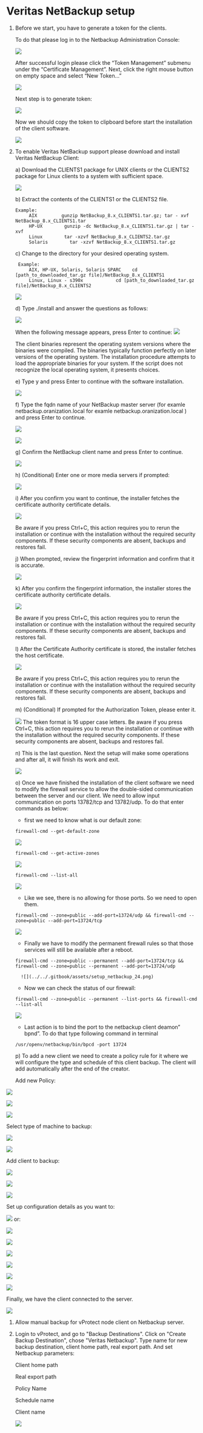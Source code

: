 # Veritas NetBackup setup

1. Before we start, you have to generate a token for the clients.

   To do that please log in to the Netbackup Administration Console:

   ![](../../.gitbook/assets/setup_netbackup_1.png)

   After successful login please click the “Token Management” submenu under the “Certificate Management”. Next, click the right mouse button on empty space and select “New Token…”

   ![](../../.gitbook/assets/setup_netbackup_2.png)

   Next step is to generate token:

   ![](../../.gitbook/assets/setup_netbackup_3.png)

   Now we should copy the token to clipboard before start the installation of the client software.

   ![](../../.gitbook/assets/setup_netbackup_4.png)

2. To enable Veritas NetBackup support please download and install Veritas NetBackup Client:

   a\) Download the CLIENTS1 package for UNIX clients or the CLIENTS2 package for Linux clients to a system with sufficient space.

   ![](../../.gitbook/assets/setup_netbackup_5.png)

   b\) Extract the contents of the CLIENTS1 or the CLIENTS2 file.

   ```text
   Example:
        AIX         gunzip NetBackup_8.x_CLIENTS1.tar.gz; tar - xvf NetBackup_8.x_CLIENTS1.tar
        HP-UX        gunzip -dc NetBackup_8.x_CLIENTS1.tar.gz | tar -xvf
        Linux        tar -xzvf NetBackup_8.x_CLIENTS2.tar.gz
        Solaris        tar -xzvf NetBackup_8.x_CLIENTS1.tar.gz
   ```

   c\) Change to the directory for your desired operating system.

   ```text
    Example:
        AIX, HP-UX, Solaris, Solaris SPARC    cd [path_to_downloaded_tar.gz file]/NetBackup_8.x_CLIENTS1
        Linux, Linux - s390x            cd [path_to_downloaded_tar.gz file]/NetBackup_8.x_CLIENTS2
   ```

   ![](../../.gitbook/assets/setup_netbackup_6.png)

   d\) Type ./install and answer the questions as follows:

   ![](../../.gitbook/assets/setup_netbackup_7.png)

   When the following message appears, press Enter to continue: ![](../../.gitbook/assets/setup_netbackup_8.png)

   The client binaries represent the operating system versions where the binaries were compiled. The binaries typically function perfectly on later versions of the operating system. The installation procedure attempts to load the appropriate binaries for your system. If the script does not recognize the local operating system, it presents choices.

   e\) Type y and press Enter to continue with the software installation.

   ![](../../.gitbook/assets/setup_netbackup_9.png)

   f\) Type the fqdn name of your NetBackup master server \(for examle netbackup.oranization.local for examle netbackup.oranization.local \) and press Enter to continue.

   ![](../../.gitbook/assets/setup_netbackup_10.png)

   ![](../../.gitbook/assets/setup_netbackup_11.png)

   g\) Confirm the NetBackup client name and press Enter to continue.

   ![](../../.gitbook/assets/setup_netbackup_12.png)

   h\) \(Conditional\) Enter one or more media servers if prompted:

   ![](../../.gitbook/assets/setup_netbackup_13.png)

   i\) After you confirm you want to continue, the installer fetches the certificate authority certificate details.

   ![](../../.gitbook/assets/setup_netbackup_14.png)

   Be aware if you press Ctrl+C, this action requires you to rerun the installation or continue with the installation without the required security components. If these security components are absent, backups and restores fail.

   j\) When prompted, review the fingerprint information and confirm that it is accurate.

   ![](../../.gitbook/assets/setup_netbackup_15.png)

   k\) After you confirm the fingerprint information, the installer stores the certificate authority certificate details.

   ![](../../.gitbook/assets/setup_netbackup_16.png)

   Be aware if you press Ctrl+C, this action requires you to rerun the installation or continue with the installation without the required security components. If these security components are absent, backups and restores fail.

   l\) After the Certificate Authority certificate is stored, the installer fetches the host certificate.

   ![](../../.gitbook/assets/setup_netbackup_17.png)

   Be aware if you press Ctrl+C, this action requires you to rerun the installation or continue with the installation without the required security components. If these security components are absent, backups and restores fail.

   m\) \(Conditional\) If prompted for the Authorization Token, please enter it.

   ![](../../.gitbook/assets/setup_netbackup_18.png) The token format is 16 upper case letters. Be aware if you press Ctrl+C, this action requires you to rerun the installation or continue with the installation without the required security components. If these security components are absent, backups and restores fail.

   n\) This is the last question. Next the setup will make some operations and after all, it will finish its work and exit.

   ![](../../.gitbook/assets/setup_netbackup_19.png)

   o\) Once we have finished the installation of the client software we need to modify the firewall service to allow the double-sided communication between the server and our client. We need to allow input communication on ports 13782/tcp and 13782/udp. To do that enter commands as below:

   * first we need to know what is our default zone: 

   ```text
   firewall-cmd --get-default-zone
   ```

   ![](../../.gitbook/assets/setup_netbackup_20.png)

   ```text
   firewall-cmd --get-active-zones
   ```

   ![](../../.gitbook/assets/setup_netbackup_21.png)

   ```text
   firewall-cmd --list-all
   ```

   ![](../../.gitbook/assets/setup_netbackup_22.png)

   * Like we see, there is no allowing for those ports. So we need to open them.

   ```text
   firewall-cmd --zone=public --add-port=13724/udp && firewall-cmd --zone=public --add-port=13724/tcp
   ```

   ![](../../.gitbook/assets/setup_netbackup_23.png)

   * Finally we have to modify the permanent firewall rules so that those services will still be available after a reboot.

   ```text
   firewall-cmd --zone=public --permanent --add-port=13724/tcp && firewall-cmd --zone=public --permanent --add-port=13724/udp
   ```

   ```text
     ![](../../.gitbook/assets/setup_netbackup_24.png)
   ```

   * Now we can check the status of our firewall:

   ```text
   firewall-cmd --zone=public --permanent --list-ports && firewall-cmd --list-all
   ```

   ![](../../.gitbook/assets/setup_netbackup_25.png)

   * Last action is to bind the port to the netbackup client deamon” bpnd”. To do that type following command in terminal

   ```text
   /usr/openv/netbackup/bin/bpcd -port 13724
   ```

   p\) To add a new client we need to create a policy rule for it where we will configure the type and schedule of this client backup. The client will add automatically after the end of the creator.

   Add new Policy:

![](../../.gitbook/assets/setup_netbackup_26.png)

![](../../.gitbook/assets/setup_netbackup_27.png)

![](../../.gitbook/assets/setup_netbackup_28.png)

Select type of machine to backup:

![](../../.gitbook/assets/setup_netbackup_29.png)

![](../../.gitbook/assets/setup_netbackup_30.png)

Add client to backup:

![](../../.gitbook/assets/setup_netbackup_31.png)

![](../../.gitbook/assets/setup_netbackup_32.png)

![](../../.gitbook/assets/setup_netbackup_33.png)

Set up configuration details as you want to:

![](../../.gitbook/assets/setup_netbackup_34.png) or:

![](../../.gitbook/assets/setup_netbackup_35.png)

![](../../.gitbook/assets/setup_netbackup_37.png)

![](../../.gitbook/assets/setup_netbackup_38.png)

![](../../.gitbook/assets/setup_netbackup_39.png)

![](../../.gitbook/assets/setup_netbackup_40.png)

![](../../.gitbook/assets/setup_netbackup_41.png)

Finally, we have the client connected to the server.

![](../../.gitbook/assets/setup_netbackup_42.png)

1. Allow manual backup for vProtect node client on Netbackup server.
2. Login to vProtect, and go to "Backup Destinations". Click on "Create Backup Destination", chose "Veritas Netbackup". Type name for new backup destination, client home path, real export path. And set Netbackup parameters:

   Client home path

   Real export path

   Policy Name

   Schedule name

   Client name

   ![](../../.gitbook/assets/setup_netbackup_01.png)

